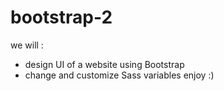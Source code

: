 # bootstrap-2
we will :
- design UI of a website using Bootstrap
- change and customize Sass variables
enjoy :)

